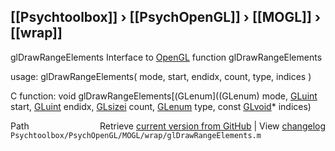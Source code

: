 ## [[Psychtoolbox]] &#8250; [[PsychOpenGL]] &#8250; [[MOGL]] &#8250; [[wrap]]

glDrawRangeElements  Interface to [OpenGL](OpenGL) function glDrawRangeElements  
  
usage:  glDrawRangeElements( mode, start, endidx, count, type, indices )  
  
C function:  void glDrawRangeElements[(GLenum]((GLenum) mode, [GLuint](GLuint) start, [GLuint](GLuint) endidx, [GLsizei](GLsizei) count, [GLenum](GLenum) type, const [GLvoid](GLvoid)\* indices)  




<div class="code_header" style="text-align:right;">
  <span style="float:left;">Path&nbsp;&nbsp;</span> <span class="counter">Retrieve <a href=
  "https://raw.github.com/Psychtoolbox-3/Psychtoolbox-3/beta/Psychtoolbox/PsychOpenGL/MOGL/wrap/glDrawRangeElements.m">current version from GitHub</a> | View <a href=
  "https://github.com/Psychtoolbox-3/Psychtoolbox-3/commits/beta/Psychtoolbox/PsychOpenGL/MOGL/wrap/glDrawRangeElements.m">changelog</a></span>
</div>
<div class="code">
  <code>Psychtoolbox/PsychOpenGL/MOGL/wrap/glDrawRangeElements.m</code>
</div>

